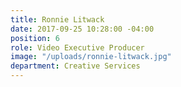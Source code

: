 ```yaml
---
title: Ronnie Litwack
date: 2017-09-25 10:28:00 -04:00
position: 6
role: Video Executive Producer
image: "/uploads/ronnie-litwack.jpg"
department: Creative Services
---
```

